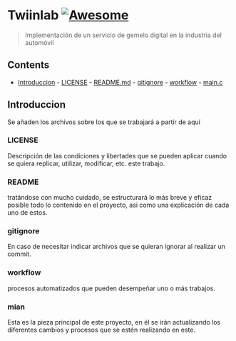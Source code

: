 # Twiinlab [![Awesome](https://awesome.re/badge.svg)](https://awesome.re)
> Implementación de un servicio de gemelo digital en la industria del automóvil

## Contents

- [Introduccion](#Introduccion)
      - [LICENSE](#LICENSE)
      - [README.md](#README)
      - [gitignore](#gitignore)
      - [workflow](#workflow)
      - [main.c](#main)

## Introduccion
Se añaden los archivos sobre los que se trabajará a partir de aquí

### LICENSE
Descripción de las condiciones y libertades que se pueden aplicar cuando se quiera replicar, utilizar, modificar, etc. este trabajo.
### README
tratándose con mucho cuidado, se estructurará lo más breve y eficaz posible todo lo contenido en el proyecto, asi como una explicación de cada uno de estos.
### gitignore
En caso de necesitar indicar archivos que se quieran ignorar al realizar un commit.
### workflow
procesos automatizados que pueden desempeñar uno o más trabajos.
### mian
Esta es la pieza principal de este proyecto, en él se irán actualizando los diferentes cambios y procesos que se estén realizando en este.

